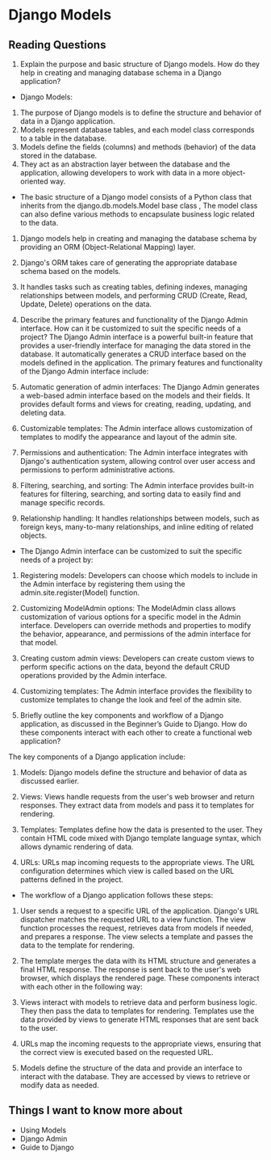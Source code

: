 # Django Models

## Reading Questions
1. Explain the purpose and basic structure of Django models. How do they help in creating and managing database schema in a Django application?
* Django Models:
1. The purpose of Django models is to define the structure and behavior of data in a Django application.
2. Models represent database tables, and each model class corresponds to a table in the database. 
3. Models define the fields (columns) and methods (behavior) of the data stored in the database. 
4. They act as an abstraction layer between the database and the application, allowing developers to work with data in a more object-oriented way.
* The basic structure of a Django model consists of a Python class that inherits from the django.db.models.Model base class , The model class can also define various methods to encapsulate business logic related to the data.
1. Django models help in creating and managing the database schema by providing an ORM (Object-Relational Mapping) layer.
2. Django's ORM takes care of generating the appropriate database schema based on the models. 
3. It handles tasks such as creating tables, defining indexes, managing relationships between models, and performing CRUD (Create, Read, Update, Delete) operations on the data.

2. Describe the primary features and functionality of the Django Admin interface. How can it be customized to suit the specific needs of a project?
The Django Admin interface is a powerful built-in feature that provides a user-friendly interface for managing the data stored in the database. It automatically generates a CRUD interface based on the models defined in the application. The primary features and functionality of the Django Admin interface include:

1. Automatic generation of admin interfaces: The Django Admin generates a web-based admin interface based on the models and their fields. It provides default forms and views for creating, reading, updating, and deleting data.

2. Customizable templates: The Admin interface allows customization of templates to modify the appearance and layout of the admin site.

3. Permissions and authentication: The Admin interface integrates with Django's authentication system, allowing control over user access and permissions to perform administrative actions.

4. Filtering, searching, and sorting: The Admin interface provides built-in features for filtering, searching, and sorting data to easily find and manage specific records.

5. Relationship handling: It handles relationships between models, such as foreign keys, many-to-many relationships, and inline editing of related objects.

* The Django Admin interface can be customized to suit the specific needs of a project by:

1. Registering models: Developers can choose which models to include in the Admin interface by registering them using the admin.site.register(Model) function.

2. Customizing ModelAdmin options: The ModelAdmin class allows customization of various options for a specific model in the Admin interface. Developers can override methods and properties to modify the behavior, appearance, and permissions of the admin interface for that model.

3. Creating custom admin views: Developers can create custom views to perform specific actions on the data, beyond the default CRUD operations provided by the Admin interface.

4. Customizing templates: The Admin interface provides the flexibility to customize templates to change the look and feel of the admin site.

3. Briefly outline the key components and workflow of a Django application, as discussed in the Beginner’s Guide to Django. How do these components interact with each other to create a functional web application?

The key components of a Django application include:
1. Models: Django models define the structure and behavior of data as discussed earlier.

2. Views: Views handle requests from the user's web browser and return responses. They extract data from models and pass it to templates for rendering.

3. Templates: Templates define how the data is presented to the user. They contain HTML code mixed with Django template language syntax, which allows dynamic rendering of data.

4. URLs: URLs map incoming requests to the appropriate views. The URL configuration determines which view is called based on the URL patterns defined in the project.

* The workflow of a Django application follows these steps:

1. User sends a request to a specific URL of the application.
Django's URL dispatcher matches the requested URL to a view function.
The view function processes the request, retrieves data from models if needed, and prepares a response.
The view selects a template and passes the data to the template for rendering.
2. The template merges the data with its HTML structure and generates a final HTML response.
The response is sent back to the user's web browser, which displays the rendered page.
These components interact with each other in the following way:

3. Views interact with models to retrieve data and perform business logic. They then pass the data to templates for rendering.
Templates use the data provided by views to generate HTML responses that are sent back to the user.
4. URLs map the incoming requests to the appropriate views, ensuring that the correct view is executed based on the requested URL.
5. Models define the structure of the data and provide an interface to interact with the database. They are accessed by views to retrieve or modify data as needed.




## Things I want to know more about
* Using Models
* Django Admin
* Guide to Django 
